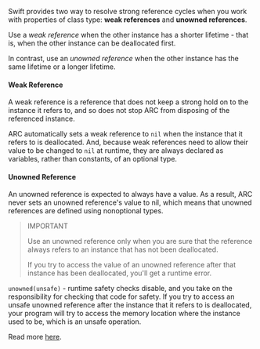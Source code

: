 Swift provides two way to resolve strong reference cycles when you work with
properties of class type: __weak references__ and __unowned references__.

Use a _weak reference_ when the other instance has a shorter lifetime - that is, 
when the other instance can be deallocated first.

In contrast, use an _unowned reference_ when the other instance has the same lifetime
or a longer lifetime.

#### Weak Reference ####

A weak reference is a reference that does not keep a strong hold on to the instance 
it refers to, and so does not stop ARC from disposing of the referenced instance.

ARC automatically sets a weak reference to `nil` when the instance that it refers
to is deallocated. And, because weak references need to allow their value to be
changed to `nil` at runtime, they are always declared as variables, rather than
constants, of an optional type.

#### Unowned Reference ####

An unowned reference is expected to always have a value. As a result, ARC never
sets an unowned reference's value to nil, which means that unowned references
are defined using nonoptional types.

> IMPORTANT
>
> Use an unowned reference only when you are sure that the reference always refers
> to an instance that has not been deallocated.
>
> If you try to access the value of an unowned reference after that instance has
> been deallocated, you'll get a runtime error.

`unowned(unsafe)` - runtime safety checks disable, and you take on the responsibility
for checking that code for safety. If you try to access an unsafe unowned reference
after the instance that it refers to is deallocated, your program will try to
access the memory location where the instance used to be, which is an unsafe operation.

Read more [here](https://developer.apple.com/library/content/documentation/Swift/Conceptual/Swift_Programming_Language/AutomaticReferenceCounting.html#//apple_ref/doc/uid/TP40014097-CH20-ID48).
